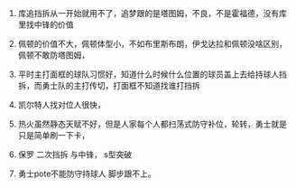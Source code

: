 1. 库追挡拆从一开始就用不了，追梦跟的是塔图姆，不良，不是霍福德，没有库里找中锋的价值
2. 佩顿的价值不大，佩顿体型小，不如布里斯布朗，伊戈达拉和佩顿没啥区别，佩顿不敢防塔图姆，







1. 平时主打面框的球队习惯好，知道什么时候什么位置的球员盖上去给持球人挡拆，而勇士队的主打传切，打面框不知道找谁打挡拆
2. 凯尔特人找对位人很快，
3. 热火虽然静态天赋不好，但是人家每个人都扫荡式防守补位，轮转，勇士就是只是简单刷一下卡，
4. 保罗 二次挡拆 与中锋， s型突破
5. 勇士pote不能防守持球人 脚步跟不上。






























